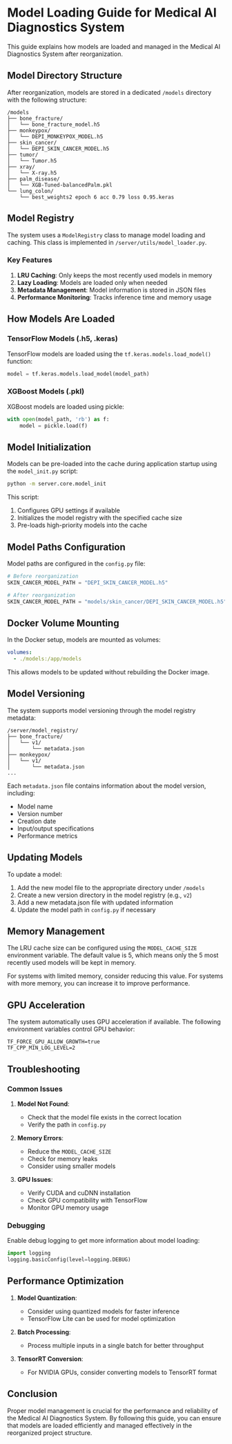 # Model Loading Guide for Medical AI Diagnostics System

This guide explains how models are loaded and managed in the Medical AI Diagnostics System after reorganization.

## Model Directory Structure

After reorganization, models are stored in a dedicated `/models` directory with the following structure:

```
/models
├── bone_fracture/
│   └── bone_fracture_model.h5
├── monkeypox/
│   └── DEPI_MONKEYPOX_MODEL.h5
├── skin_cancer/
│   └── DEPI_SKIN_CANCER_MODEL.h5
├── tumor/
│   └── Tumor.h5
├── xray/
│   └── X-ray.h5
├── palm_disease/
│   └── XGB-Tuned-balancedPalm.pkl
└── lung_colon/
    └── best_weights2 epoch 6 acc 0.79 loss 0.95.keras
```

## Model Registry

The system uses a `ModelRegistry` class to manage model loading and caching. This class is implemented in `/server/utils/model_loader.py`.

### Key Features

1. **LRU Caching**: Only keeps the most recently used models in memory
2. **Lazy Loading**: Models are loaded only when needed
3. **Metadata Management**: Model information is stored in JSON files
4. **Performance Monitoring**: Tracks inference time and memory usage

## How Models Are Loaded

### TensorFlow Models (.h5, .keras)

TensorFlow models are loaded using the `tf.keras.models.load_model()` function:

```python
model = tf.keras.models.load_model(model_path)
```

### XGBoost Models (.pkl)

XGBoost models are loaded using pickle:

```python
with open(model_path, 'rb') as f:
    model = pickle.load(f)
```

## Model Initialization

Models can be pre-loaded into the cache during application startup using the `model_init.py` script:

```bash
python -m server.core.model_init
```

This script:
1. Configures GPU settings if available
2. Initializes the model registry with the specified cache size
3. Pre-loads high-priority models into the cache

## Model Paths Configuration

Model paths are configured in the `config.py` file:

```python
# Before reorganization
SKIN_CANCER_MODEL_PATH = "DEPI_SKIN_CANCER_MODEL.h5"

# After reorganization
SKIN_CANCER_MODEL_PATH = "models/skin_cancer/DEPI_SKIN_CANCER_MODEL.h5"
```

## Docker Volume Mounting

In the Docker setup, models are mounted as volumes:

```yaml
volumes:
  - ./models:/app/models
```

This allows models to be updated without rebuilding the Docker image.

## Model Versioning

The system supports model versioning through the model registry metadata:

```
/server/model_registry/
├── bone_fracture/
│   └── v1/
│       └── metadata.json
├── monkeypox/
│   └── v1/
│       └── metadata.json
...
```

Each `metadata.json` file contains information about the model version, including:
- Model name
- Version number
- Creation date
- Input/output specifications
- Performance metrics

## Updating Models

To update a model:

1. Add the new model file to the appropriate directory under `/models`
2. Create a new version directory in the model registry (e.g., `v2`)
3. Add a new metadata.json file with updated information
4. Update the model path in `config.py` if necessary

## Memory Management

The LRU cache size can be configured using the `MODEL_CACHE_SIZE` environment variable. The default value is 5, which means only the 5 most recently used models will be kept in memory.

For systems with limited memory, consider reducing this value. For systems with more memory, you can increase it to improve performance.

## GPU Acceleration

The system automatically uses GPU acceleration if available. The following environment variables control GPU behavior:

```
TF_FORCE_GPU_ALLOW_GROWTH=true
TF_CPP_MIN_LOG_LEVEL=2
```

## Troubleshooting

### Common Issues

1. **Model Not Found**:
   - Check that the model file exists in the correct location
   - Verify the path in `config.py`

2. **Memory Errors**:
   - Reduce the `MODEL_CACHE_SIZE`
   - Check for memory leaks
   - Consider using smaller models

3. **GPU Issues**:
   - Verify CUDA and cuDNN installation
   - Check GPU compatibility with TensorFlow
   - Monitor GPU memory usage

### Debugging

Enable debug logging to get more information about model loading:

```python
import logging
logging.basicConfig(level=logging.DEBUG)
```

## Performance Optimization

1. **Model Quantization**:
   - Consider using quantized models for faster inference
   - TensorFlow Lite can be used for model optimization

2. **Batch Processing**:
   - Process multiple inputs in a single batch for better throughput

3. **TensorRT Conversion**:
   - For NVIDIA GPUs, consider converting models to TensorRT format

## Conclusion

Proper model management is crucial for the performance and reliability of the Medical AI Diagnostics System. By following this guide, you can ensure that models are loaded efficiently and managed effectively in the reorganized project structure.